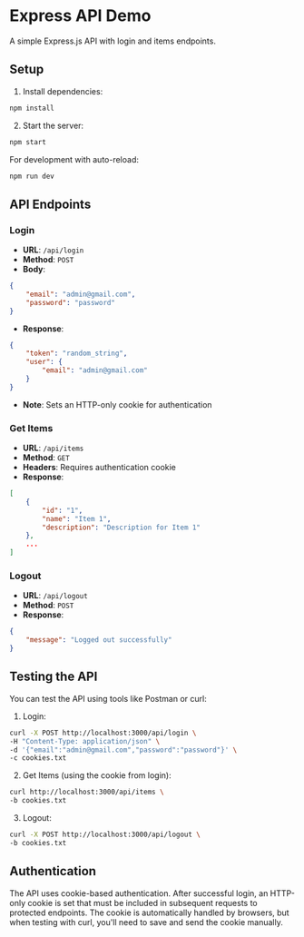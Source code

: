 # Express API Demo

A simple Express.js API with login and items endpoints.

## Setup

1. Install dependencies:
```bash
npm install
```

2. Start the server:
```bash
npm start
```

For development with auto-reload:
```bash
npm run dev
```

## API Endpoints

### Login
- **URL**: `/api/login`
- **Method**: `POST`
- **Body**:
```json
{
    "email": "admin@gmail.com",
    "password": "password"
}
```
- **Response**:
```json
{
    "token": "random_string",
    "user": {
        "email": "admin@gmail.com"
    }
}
```
- **Note**: Sets an HTTP-only cookie for authentication

### Get Items
- **URL**: `/api/items`
- **Method**: `GET`
- **Headers**: Requires authentication cookie
- **Response**:
```json
[
    {
        "id": "1",
        "name": "Item 1",
        "description": "Description for Item 1"
    },
    ...
]
```

### Logout
- **URL**: `/api/logout`
- **Method**: `POST`
- **Response**:
```json
{
    "message": "Logged out successfully"
}
```

## Testing the API

You can test the API using tools like Postman or curl:

1. Login:
```bash
curl -X POST http://localhost:3000/api/login \
-H "Content-Type: application/json" \
-d '{"email":"admin@gmail.com","password":"password"}' \
-c cookies.txt
```

2. Get Items (using the cookie from login):
```bash
curl http://localhost:3000/api/items \
-b cookies.txt
```

3. Logout:
```bash
curl -X POST http://localhost:3000/api/logout \
-b cookies.txt
```

## Authentication

The API uses cookie-based authentication. After successful login, an HTTP-only cookie is set that must be included in subsequent requests to protected endpoints. The cookie is automatically handled by browsers, but when testing with curl, you'll need to save and send the cookie manually. 